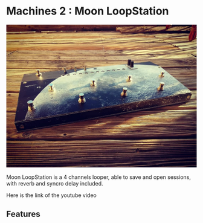 # Machines 2 : Moon LoopStation

![mon image](docs/img/front.jpg)


Moon LoopStation is a 4 channels looper, able to save and open sessions, with reverb and syncro delay included.

Here is the link of the youtube video

## Features

